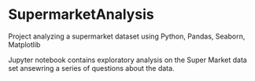 # SupermarketAnalysis
Project analyzing a supermarket dataset using Python, Pandas, Seaborn, Matplotlib

Jupyter notebook contains exploratory analysis on the Super Market data set ansewring a series of questions about the data. 
